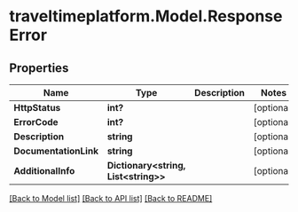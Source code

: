 # traveltimeplatform.Model.ResponseError
## Properties

Name | Type | Description | Notes
------------ | ------------- | ------------- | -------------
**HttpStatus** | **int?** |  | [optional] 
**ErrorCode** | **int?** |  | [optional] 
**Description** | **string** |  | [optional] 
**DocumentationLink** | **string** |  | [optional] 
**AdditionalInfo** | **Dictionary&lt;string, List&lt;string&gt;&gt;** |  | [optional] 

[[Back to Model list]](../README.md#documentation-for-models) [[Back to API list]](../README.md#documentation-for-api-endpoints) [[Back to README]](../README.md)

